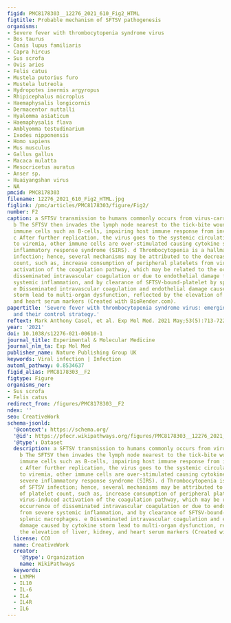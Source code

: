 ```yaml
---
figid: PMC8178303__12276_2021_610_Fig2_HTML
figtitle: Probable mechanism of SFTSV pathogenesis
organisms:
- Severe fever with thrombocytopenia syndrome virus
- Bos taurus
- Canis lupus familiaris
- Capra hircus
- Sus scrofa
- Ovis aries
- Felis catus
- Mustela putorius furo
- Mustela lutreola
- Hydropotes inermis argyropus
- Rhipicephalus microplus
- Haemaphysalis longicornis
- Dermacentor nuttalli
- Hyalomma asiaticum
- Haemaphysalis flava
- Amblyomma testudinarium
- Ixodes nipponensis
- Homo sapiens
- Mus musculus
- Gallus gallus
- Macaca mulatta
- Mesocricetus auratus
- Anser sp.
- Huaiyangshan virus
- NA
pmcid: PMC8178303
filename: 12276_2021_610_Fig2_HTML.jpg
figlink: /pmc/articles/PMC8178303/figure/Fig2/
number: F2
caption: a SFTSV transmission to humans commonly occurs from virus-carrying-tick-bite.
  b The SFTSV then invades the lymph node nearest to the tick-bite wound, targeting
  immune cells such as B-cells, impairing host immune response from invading pathogen.
  c After further replication, the virus goes to the systemic circulation, in response
  to viremia, other immune cells are over-stimulated causing cytokine storm and severe
  inflammatory response syndrome (SIRS). d Thrombocytopenia is a hallmark of SFTSV
  infection; hence, several mechanisms may be attributed to the decrease of platelet
  count, such as, increase consumption of peripheral platelets from virus-induced
  activation of the coagulation pathway, which may be related to the occurrence of
  disseminated intravascular coagulation or due to endothelial damage from severe
  systemic inflammation, and by clearance of SFTSV-bound-platelet by splenic macrophages.
  e Disseminated intravascular coagulation and endothelial damage caused by cytokine
  storm lead to multi-organ dysfunction, reflected by the elevation of liver, kidney,
  and heart serum markers (Created with BioRender.com).
papertitle: 'Severe fever with thrombocytopenia syndrome virus: emerging novel phlebovirus
  and their control strategy.'
reftext: Mark Anthony Casel, et al. Exp Mol Med. 2021 May;53(5):713-722.
year: '2021'
doi: 10.1038/s12276-021-00610-1
journal_title: Experimental & Molecular Medicine
journal_nlm_ta: Exp Mol Med
publisher_name: Nature Publishing Group UK
keywords: Viral infection | Infection
automl_pathway: 0.8534637
figid_alias: PMC8178303__F2
figtype: Figure
organisms_ner:
- Sus scrofa
- Felis catus
redirect_from: /figures/PMC8178303__F2
ndex: ''
seo: CreativeWork
schema-jsonld:
  '@context': https://schema.org/
  '@id': https://pfocr.wikipathways.org/figures/PMC8178303__12276_2021_610_Fig2_HTML.html
  '@type': Dataset
  description: a SFTSV transmission to humans commonly occurs from virus-carrying-tick-bite.
    b The SFTSV then invades the lymph node nearest to the tick-bite wound, targeting
    immune cells such as B-cells, impairing host immune response from invading pathogen.
    c After further replication, the virus goes to the systemic circulation, in response
    to viremia, other immune cells are over-stimulated causing cytokine storm and
    severe inflammatory response syndrome (SIRS). d Thrombocytopenia is a hallmark
    of SFTSV infection; hence, several mechanisms may be attributed to the decrease
    of platelet count, such as, increase consumption of peripheral platelets from
    virus-induced activation of the coagulation pathway, which may be related to the
    occurrence of disseminated intravascular coagulation or due to endothelial damage
    from severe systemic inflammation, and by clearance of SFTSV-bound-platelet by
    splenic macrophages. e Disseminated intravascular coagulation and endothelial
    damage caused by cytokine storm lead to multi-organ dysfunction, reflected by
    the elevation of liver, kidney, and heart serum markers (Created with BioRender.com).
  license: CC0
  name: CreativeWork
  creator:
    '@type': Organization
    name: WikiPathways
  keywords:
  - LYMPH
  - IL10
  - IL-6
  - IL4
  - IL4R
  - IL6
---
```

